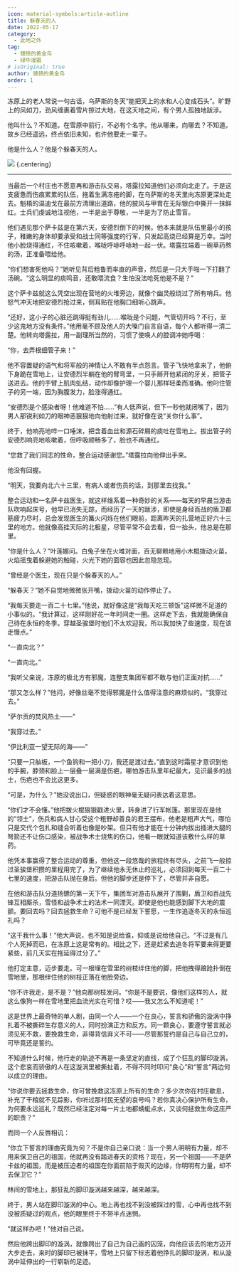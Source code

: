 ```yaml
---
icon: material-symbols:article-outline
title: 躲春天的人
date: 2022-05-17
category:
  - 此地之外
tag:
  - 镀铬的黄金鸟
  - 绿华漫霜
# isOriginal: true
author: 镀铬的黄金鸟
order: 1
---
```


冻原上的老人常说一句古话，乌萨斯的冬天“能把天上的水和人心变成石头”。旷野上的风如刀，劲风缠裹着雪片掠过大地，在这天地之间，有个男人孤独地跋涉。

他叫什么？不知道。在雪原中前行，不必有个名字。他从哪来，向哪去？不知道。故乡已经遥远，终点依旧未知，也许他要走一辈子。

他是什么人？他是个躲春天的人。

<!-- more -->

![](./res/fog-g8b9f1d734_1920.webp) {.centering}

---

当最后一个村庄也不愿意再和游击队交易，塔露拉知道他们必须向北走了。于是这支疲惫而伤痕累累的队伍，拖着生满冻疮的脚，在乌萨斯的冬天里向冻原更深处走去。魁梧的温迪戈在最前方清理出道路，他的披风与甲胄在无际银白中撕开一抹鲜红。士兵们虔诚地注视他，一半是出于尊敬，一半是为了防止雪盲。

他们遇见那个萨卡兹是在第六天，安德烈倒下的时候。他本来就是队伍里最小的孩子，稚嫩的身体却要承受和战士同等强度的行军，只发起高烧已经算是万幸。当时他小脸烧得通红，不住咳嗽着，喉咙呼哧呼哧地一起一伏。塔露拉端着一碗草药熬的汤，正准备喂给他。

“你们想害死他吗？”她听见背后粗鲁而率直的声音，然后是一只大手啪一下打翻了汤碗。“这么明显的痰鸣音，还敢喂流食？生怕没法呛死他是不是？”

这个萨卡兹就这么凭空出现在营地的火堆旁边，就像个幽灵般绕过了所有哨兵。他怒气冲天地把安德烈抢过来，侧耳贴在他胸口细听心跳声。

“还好，这小子的心脏还跳得挺有劲儿……喉咙是个问题，气管切开吗？不行，至少这鬼地方没有条件。”他用毫不顾及他人的大嗓门自言自语，每个人都听得一清二楚。他转向塔露拉，用一副理所当然的，习惯了使唤人的腔调冲她呼喝：

“你，去弄根细管子来！”

他不容置疑的语气和将军般的神情让人不敢有半点怨言。管子飞快地拿来了，他俯下身跪在雪地上，让安德烈半躺在他的臂弯里，一只手掰开他紧闭的牙关，把管子送进去。他的手臂上肌肉虬结，动作却像护理一个婴儿那样轻柔而准确。他叼住管子的另一端，因为胸腹发力，脸涨得通红。

“安德烈是个感染者呀！他难道不怕……”有人低声说，但下一秒他就闭嘴了，因为男人那锐利如刀的眼神恶狠狠地向他射过来，就好像在说“关你什么事”。

终于，他响亮地啐一口唾沫，把含着血丝和源石碎屑的痰吐在雪地上。拔出管子的安德烈响亮地咳嗽着，但呼吸顺畅多了，脸也不再通红。

“您救了我们同志的性命，整合运动感谢您。”塔露拉向他伸出手来。

他没有回握。

“明天，我要向北六十三里，有病人或者伤员的话，到那里去找我。”

整合运动和一名萨卡兹医生，就这样维系着一种奇妙的关系——每天的早晨当游击队吹响起床号，他早已消失无踪，而经历了一天的跋涉，即使是身经百战的盾卫都筋疲力尽时，总会发现医生的篝火闪烁在他们眼前，距离昨天的扎营地正好六十三里的地方。他就像高挂天际的北极星，尽管平常不会去看，但一抬头，他总是在那里。

“你是什么人？”叶莲娜问。白兔子坐在火堆对面，百无聊赖地用小木棍拨动火苗。火焰摇曳着躲避她的触碰，火光下她的面容也因此忽隐忽现。

“曾经是个医生，现在只是个躲春天的人。”

“躲春天？”她不自觉地微微张开嘴，拨动火苗的动作停止了。

“我每天要走一百二十七里。”他说，就好像这是“我每天吃三顿饭”这样微不足道的小事似的。“我计算过，这样刚好花一年时间走一圈。这样走下去，我就能确保自己待在永恒的冬季。穿越圣骏堡时他们不太欢迎我，所以我加快了些速度，现在该走慢点。”

“一直向北？”

“一直向北。”

“我听父亲说，冻原的极北方有邪魔，连整支集团军都不敢与他们正面对抗……”

“那又怎么样？”他问，好像丝毫不觉得邪魔是什么值得注意的麻烦似的。“我穿过去。”

“萨尔贡的焚风热土——”

“我穿过去。”

“伊比利亚一望无际的海——”

“只要一只舢板，一个鱼钩和一把小刀，我还是渡过去。”直到这时霜星才意识到他的手腕，脖颈和脸上一层叠一层满是伤疤，哪怕游击队里年纪最大，见识最多的战士，伤疤也不会比这更多。

“可是，为什么？”她没说出口，但疑惑的眼神毫无疑问表达着这意思。

“你们才不会懂。”他把拨火棍狠狠戳进火里，转身进了行军帐篷。那里现在是他的“领土”，伤兵和病人甘心受这个粗野却善良的君王摆布，他老是粗声大气，哪怕只是交代个包扎和缝合听着也像是吵架。但只有他才能在十分钟内拔出插进大腿的弩箭还不让伤口感染，被战争术士烧焦的伤口，他看一眼就知道该敷什么样的草药。

他凭本事赢得了整合运动的尊重，但他这一段悠哉的旅程终有尽头，之前飞一般掠过圣骏堡积攒的里程用完了，为了继续他永无休止的巡礼，必须回到每天一百二十七里的速度，把游击队抛在身后。但他的脚步还是停下了，尽管并非自愿。

在他和游击队分道扬镳的第一天下午，集团军对游击队展开了围剿，盾卫和百战先锋互相厮杀，雪怪和战争术士的法术一同湮灭。即使是他也能感到脚下大地的震颤。要回去吗？回去拯救生命？可他不是已经发下誓愿，一生作追逐冬天的永恒巡礼吗？

“这干我什么事！”他大声说，也不知是说给谁，抑或是说给他自己。“不过是有几个人死掉而已，在冻原上这是常有的。相比之下，还是赶紧去追冬将军要来得更要紧些，前几天实在拖延得过分了。”

他打定主意，迈步要走。可一根埋在雪里的树枝绊住他的脚，把他拽得踉跄扑倒在雪地里，那根绊住他的树枝正落在他脸旁边。

“你不许我走，是不是？”他向那树枝发问。“你是不是要说，像他们这样的人，就这么像狗一样在雪地里把血流光实在可惜？哎——我又怎么不知道呢！”

这是世界上最奇特的单人剧，由同一个人——一个在良心，誓言和骄傲的漩涡中挣扎着不被撕碎生存意义的人，同时扮演正方和反方。同一颗良心，要遵守誓言就必须见死不救，要挽救生命，非得背信弃义不可——尽管那誓约是自己与自己立的，可毕竟还是誓约。

不知道什么时候，他行走的轨迹不再是一条坚定的直线，成了个狂乱的脚印漩涡，这个悲哀而骄傲的人在这漩涡里被撕扯着，不得不同时叩问“良心”和“誓言”两边何以成立的理由。

“你说你要去拯救生命，你可曾挽救这冻原上所有的生命？多少次你在村庄歇息，补充了干粮就不见踪影，你听过那村民无望的哀号吗？若你真决心保护所有生命，为何要永远巡礼？既然已经注定对每一片土地都蜻蜓点水，又谈何拯救生命这庄严的职责？”

而同一个人反唇相讥：

“你立下誓言的理由究竟为何？不是你自己亲口说：当一个男人明明有力量，却不用来保卫自己的祖国，他就再没有踏进春天的资格？现在，另一个祖国——不是萨卡兹的祖国，而是被压迫者的祖国在你面前陷于毁灭的边缘，你明明有力量，却不去保卫它？”

林间的雪地上，那狂乱的脚印漩涡越来越深，越来越深。

终于，男人站在脚印漩涡的中心。地上再也找不到没被踩过的雪，心中再也找不到没被质疑过的观点，他的眼里终于不带半点迷惘。

“就这样办吧！”他对自己说。

然后他跨出脚印的漩涡，就像跨出了自己为自己画的囚笼，向他应该去的地方迈开大步走去，来时的脚印已被抹平，雪地上只留下标志着他挣扎的脚印漩涡，和从漩涡中延伸出的一行崭新的足迹。<eod />

<FakeAds />